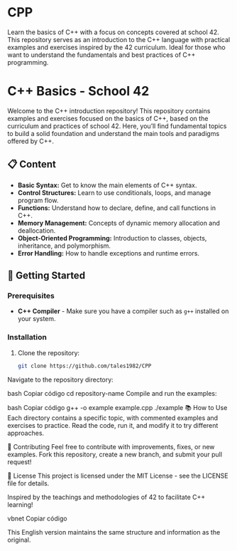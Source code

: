 # CPP
Learn the basics of C++ with a focus on concepts covered at school 42. This repository serves as an introduction to the C++ language with practical examples and exercises inspired by the 42 curriculum. Ideal for those who want to understand the fundamentals and best practices of C++ programming.

# C++ Basics - School 42

Welcome to the C++ introduction repository! This repository contains examples and exercises focused on the basics of C++, based on the curriculum and practices of school 42. Here, you’ll find fundamental topics to build a solid foundation and understand the main tools and paradigms offered by C++.

## 📋 Content

- **Basic Syntax:** Get to know the main elements of C++ syntax.
- **Control Structures:** Learn to use conditionals, loops, and manage program flow.
- **Functions:** Understand how to declare, define, and call functions in C++.
- **Memory Management:** Concepts of dynamic memory allocation and deallocation.
- **Object-Oriented Programming:** Introduction to classes, objects, inheritance, and polymorphism.
- **Error Handling:** How to handle exceptions and runtime errors.

## 🚀 Getting Started

### Prerequisites

- **C++ Compiler** - Make sure you have a compiler such as `g++` installed on your system.

### Installation

1. Clone the repository:
   ```bash
   git clone https://github.com/tales1982/CPP
Navigate to the repository directory:

bash
Copiar código
cd repository-name
Compile and run the examples:

bash
Copiar código
g++ -o example example.cpp
./example
📚 How to Use
Each directory contains a specific topic, with commented examples and exercises to practice. Read the code, run it, and modify it to try different approaches.

🤝 Contributing
Feel free to contribute with improvements, fixes, or new examples. Fork this repository, create a new branch, and submit your pull request!

📄 License
This project is licensed under the MIT License - see the LICENSE file for details.

Inspired by the teachings and methodologies of 42 to facilitate C++ learning!

vbnet
Copiar código

This English version maintains the same structure and information as the original.





